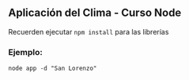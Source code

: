 ## Aplicación del Clima - Curso Node

Recuerden ejecutar ```npm install``` para las librerías

### Ejemplo:
```
node app -d "San Lorenzo" 
```